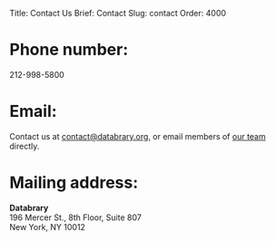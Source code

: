 Title: Contact Us
Brief: Contact
Slug: contact
Order: 4000

# Phone number:
212-998-5800

# Email:
Contact us at [contact@databrary.org](mailto:contact@databrary.org "Email Databrary"), or email members of [our team](/community/team.html "Our Team") directly.

# Mailing address:
**Databrary**<br/>
196 Mercer St., 8th Floor, Suite 807<br/>
New York, NY 10012
